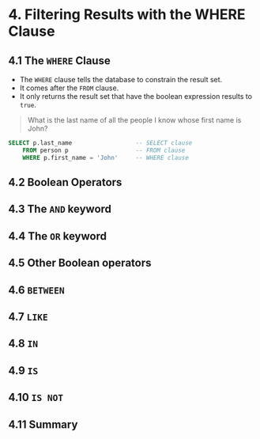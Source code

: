 # 4. Filtering Results with the WHERE Clause

## 4.1 The `WHERE` Clause

* The `WHERE` clause tells the database to constrain the result set. 
* It comes after the `FROM` clause. 
* It only returns the result set that have the boolean expression results to `true`.

> What is the last name of all the people I know whose first name is John?

```sql
SELECT p.last_name                  -- SELECT clause
    FROM person p                   -- FROM clause
    WHERE p.first_name = 'John'     -- WHERE clause
``` 

## 4.2 Boolean Operators

## 4.3 The `AND` keyword

## 4.4 The `OR` keyword

## 4.5 Other Boolean operators

## 4.6 `BETWEEN`

## 4.7 `LIKE`

## 4.8 `IN`

## 4.9 `IS`

## 4.10 `IS NOT`

## 4.11 Summary